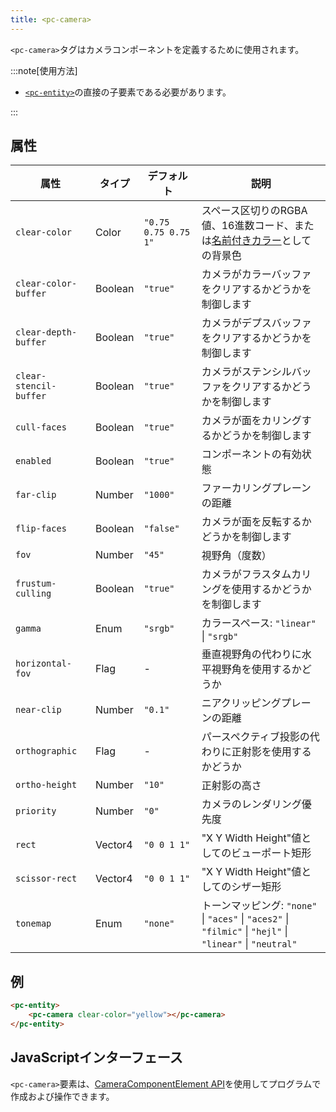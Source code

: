 ```yaml
---
title: <pc-camera>
---
```


`<pc-camera>`タグはカメラコンポーネントを定義するために使用されます。

:::note[使用方法]

*   [`<pc-entity>`](../pc-entity)の直接の子要素である必要があります。

:::

## 属性

<div className="attribute-table">

| 属性 | タイプ | デフォルト | 説明 |
| --- | --- | --- | --- |
| `clear-color` | Color | `"0.75 0.75 0.75 1"` | スペース区切りのRGBA値、16進数コード、または[名前付きカラー](https://github.com/playcanvas/web-components/blob/main/src/colors.ts)としての背景色 |
| `clear-color-buffer` | Boolean | `"true"` | カメラがカラーバッファをクリアするかどうかを制御します |
| `clear-depth-buffer` | Boolean | `"true"` | カメラがデプスバッファをクリアするかどうかを制御します |
| `clear-stencil-buffer` | Boolean | `"true"` | カメラがステンシルバッファをクリアするかどうかを制御します |
| `cull-faces` | Boolean | `"true"` | カメラが面をカリングするかどうかを制御します |
| `enabled` | Boolean | `"true"` | コンポーネントの有効状態 |
| `far-clip` | Number | `"1000"` | ファーカリングプレーンの距離 |
| `flip-faces` | Boolean | `"false"` | カメラが面を反転するかどうかを制御します |
| `fov` | Number | `"45"` | 視野角（度数） |
| `frustum-culling` | Boolean | `"true"` | カメラがフラスタムカリングを使用するかどうかを制御します |
| `gamma` | Enum | `"srgb"` | カラースペース: `"linear"` \| `"srgb"` |
| `horizontal-fov` | Flag | - | 垂直視野角の代わりに水平視野角を使用するかどうか |
| `near-clip` | Number | `"0.1"` | ニアクリッピングプレーンの距離 |
| `orthographic` | Flag | - | パースペクティブ投影の代わりに正射影を使用するかどうか |
| `ortho-height` | Number | `"10"` | 正射影の高さ |
| `priority` | Number | `"0"` | カメラのレンダリング優先度 |
| `rect` | Vector4 | `"0 0 1 1"` | "X Y Width Height"値としてのビューポート矩形 |
| `scissor-rect` | Vector4 | `"0 0 1 1"` | "X Y Width Height"値としてのシザー矩形 |
| `tonemap` | Enum | `"none"` | トーンマッピング: `"none"` \| `"aces"` \| `"aces2"` \| `"filmic"` \| `"hejl"` \| `"linear"` \| `"neutral"` |

</div>

## 例

```html
<pc-entity>
    <pc-camera clear-color="yellow"></pc-camera>
</pc-entity>
```

## JavaScriptインターフェース

`<pc-camera>`要素は、[CameraComponentElement API](https://api.playcanvas.com/web-components/classes/CameraComponentElement.html)を使用してプログラムで作成および操作できます。
